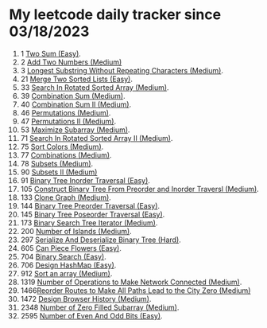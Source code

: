 # My leetcode daily tracker since 03/18/2023
1. 1 [Two Sum (Easy)](https://github.com/calebhuangsea/Leetcode/tree/main/leetcode/src/E1TwoSum).
2. 2 [Add Two Numbers (Medium)](https://github.com/calebhuangsea/Leetcode/tree/main/leetcode/src/M2AddTwoNumbers)
3. 3 [Longest Substring Without Repeating Characters (Medium)](https://github.com/calebhuangsea/Leetcode/tree/main/leetcode/src/M33SearchInRotatedSortedArray).
4. 21 [Merge Two Sorted Lists (Easy)](https://github.com/calebhuangsea/Leetcode/tree/main/leetcode/src/E21MergeTwoSortedLists).
5. 33 [Search In Rotated Sorted Array (Medium)](https://github.com/calebhuangsea/Leetcode/tree/main/leetcode/src/M33SearchInRotatedSortedArray).
6. 39 [Combination Sum (Medium)](https://github.com/calebhuangsea/Leetcode/tree/main/leetcode/src/M39CombinationSum).
7. 40 [Combination Sum II (Medium)](https://github.com/calebhuangsea/Leetcode/tree/main/leetcode/src/M40CombinationSumII).
8. 46 [Permutations (Medium)](https://github.com/calebhuangsea/Leetcode/tree/main/leetcode/src/M46Permutations).
9. 47 [Permutations II (Medium)](https://github.com/calebhuangsea/Leetcode/tree/main/leetcode/src/M47PermutationsII).
10. 53 [Maximize Subarray (Medium)](https://github.com/calebhuangsea/Leetcode/tree/main/leetcode/src/M53MaximumSubarray).
11. 71 [Search In Rotated Sorted Array II (Medium)](https://github.com/calebhuangsea/Leetcode/tree/main/leetcode/src/M71SearchInRotatedSortedArrayII).
12. 75 [Sort Colors (Medium)](https://github.com/calebhuangsea/Leetcode/tree/main/leetcode/src/M75SortColors).
13. 77 [Combinations (Medium)](https://github.com/calebhuangsea/Leetcode/tree/main/leetcode/src/M77Combinations).
14. 78 [Subsets (Medium)](https://github.com/calebhuangsea/Leetcode/tree/main/leetcode/src/M78Subsets).
15. 90 [Subsets II (Medium)](https://github.com/calebhuangsea/Leetcode/tree/main/leetcode/src/M90SubsetsII)
16. 91 [Binary Tree Inorder Traversal (Easy)](https://github.com/calebhuangsea/Leetcode/tree/main/leetcode/src/E91BinaryTreeInorderTraversal).
17. 105 [Construct Binary Tree From Preorder and Inorder Traversl (Medium)](https://github.com/calebhuangsea/Leetcode/tree/main/leetcode/src/M105ConstructBinaryTreeFromPreorderAndInorderTraversal).
18. 133 [Clone Graph (Medium)](https://github.com/calebhuangsea/Leetcode/tree/main/leetcode/src/M133CloneGraph).
19. 144 [Binary Tree Preorder Traversal (Easy)](https://github.com/calebhuangsea/Leetcode/tree/main/leetcode/src/E144BinaryTreePreorderTraversal).
20. 145 [Binary Tree Poseorder Traversal (Easy)](https://github.com/calebhuangsea/Leetcode/tree/main/leetcode/src/E145BinaryTreePostorderTraversal).
21. 173 [Binary Search Tree Iterator (Medium)](https://github.com/calebhuangsea/Leetcode/tree/main/leetcode/src/M173BinarySearchTreeIterator).
22. 200 [Number of Islands (Medium)](https://github.com/calebhuangsea/Leetcode/tree/main/leetcode/src/M200NumberOfIslands).
23. 297 [Serialize And Deserialize Binary Tree (Hard)](https://github.com/calebhuangsea/Leetcode/tree/main/leetcode/src/H297SerializeAndDeserializeBinaryTree).
24. 605 [Can Piece Flowers (Easy)](https://github.com/calebhuangsea/Leetcode/tree/main/leetcode/src/E605CanPieceFlowers).
25. 704 [Binary Search (Easy)](https://github.com/calebhuangsea/Leetcode/tree/main/leetcode/src/E704BinarySearch).
26. 706 [Design HashMap (Easy)](https://github.com/calebhuangsea/Leetcode/tree/main/leetcode/src/E706DesignHashMap).
27. 912 [Sort an array (Medium)](https://github.com/calebhuangsea/Leetcode/tree/main/leetcode/src/M912SortAnArray).
28. 1319 [Number of Operations to Make Network Connected (Medium)](https://github.com/calebhuangsea/Leetcode/tree/main/leetcode/src/M1319NumberOfOperationsToMakeNetworkConnected).
29. 1466[Reorder Routes to Make All Paths Lead to the City Zero (Medium)](https://github.com/calebhuangsea/Leetcode/tree/main/leetcode/src/M1466ReorderRoutesToMakeAllPathsLeadToTheCityZero)
30. 1472 [Design Browser History (Medium)](https://github.com/calebhuangsea/Leetcode/tree/main/leetcode/src/M1472DesignBrowserHistory).
31. 2348 [Number of Zero Filled Subarray (Medium)](https://github.com/calebhuangsea/Leetcode/tree/main/leetcode/src/M2348NumberOfZeroFilledSubarray).
32. 2595 [Number of Even And Odd Bits (Easy)](https://github.com/calebhuangsea/Leetcode/tree/main/leetcode/src/E2595NumberOfEvenAndOddBits).

